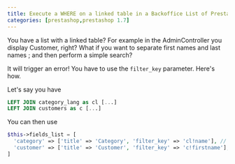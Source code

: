 ```yaml
---
title: Execute a WHERE on a linked table in a Backoffice List of Prestashop 1.7
categories: [prestashop,prestashop 1.7]
---
```


You have a list with a linked table? For example in the AdminController you display Customer, right? What if you want to separate first names and last names ; and then perform a simple search?

It will trigger an error! You have to use the `filter_key` parameter. Here's how.

<!--more-->

Let's say you have

```sql
LEFT JOIN category_lang as cl [...]
LEFT JOIN customers as c [...]
```

You can then use

```php
$this->fields_list = [
  'category' => ['title' => 'Category', 'filter_key' => 'cl!name'], // mind the ! as a separator
  'customer' => ['title' => 'Customer', 'filter_key' => 'c!firstname'],
]
```
